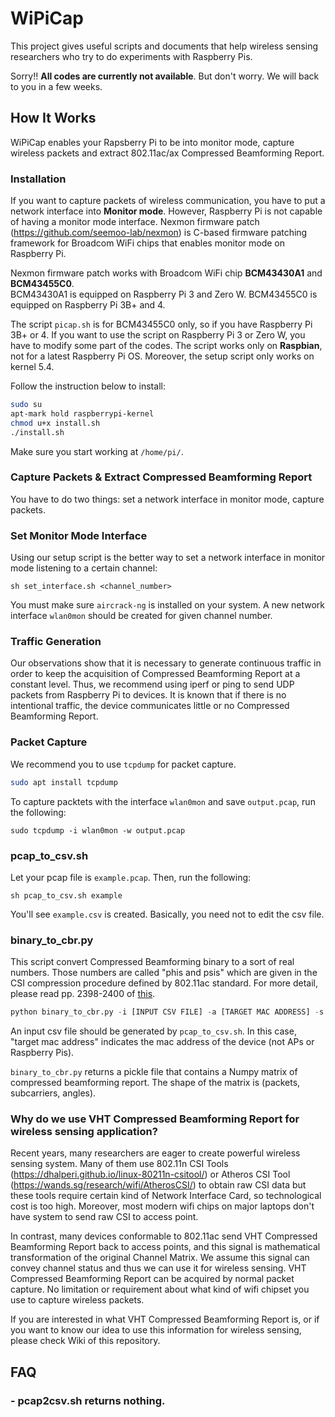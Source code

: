# WiPiCap
This project gives useful scripts and documents that help wireless sensing researchers who try to do experiments with Raspberry Pis.

Sorry!! **All codes are currently not available**.  But don't worry.  We will back to you in a few weeks.

## How It Works
WiPiCap enables your Rapsberry Pi to be into monitor mode, capture wireless packets and extract 802.11ac/ax Compressed Beamforming Report.

### **Installation**
If you want to capture packets of wireless communication, you have to put a network interface into **Monitor mode**.  However, Raspberry Pi is not capable of having a monitor mode interface.  Nexmon firmware patch (https://github.com/seemoo-lab/nexmon) is C-based firmware patching framework for Broadcom WiFi chips that enables monitor mode on Raspberry Pi.

Nexmon firmware patch works with Broadcom WiFi chip **BCM43430A1** and **BCM43455C0**.  <br>BCM43430A1 is equipped on Raspberry Pi 3 and Zero W.  BCM43455C0 is equipped on Raspberry Pi 3B+ and 4.

The script `picap.sh` is for BCM43455C0 only, so if you have Raspberry Pi 3B+ or 4.  If you want to use the script on Raspberry Pi 3 or Zero W, you have to modify some part of the codes.  The script works only on **Raspbian**, not for a latest Raspberry Pi OS.  Moreover, the setup script only works on kernel 5.4.

Follow the instruction below to install:

```bash
sudo su
apt-mark hold raspberrypi-kernel
chmod u+x install.sh
./install.sh
```

Make sure you start working at `/home/pi/`.

<!-- To maintain the firmware changes after a reboot, perform the following steps:
- Find the path of the default driver at reboot: `modinfo brcmfmac`
- Backup the original driver: `mv "<PATH TO THE DRIVER>/brcmfmac.ko" "<PATH TO THE DRIVER>/brcmfmac.ko.orig"`
- Copy the modified driver: `cp /home/pi/WiPiCap/nexmon/patches/bcm43455c0/7_45_189/nexmon/brcmfmac_4.19.y-nexmon/brcmfmac.ko "<PATH>/"`
- Probe all modules and generate new dependency: `depmod -a` -->

### **Capture Packets & Extract Compressed Beamforming Report**
You have to do two things: set a network interface in monitor mode, capture packets.

### **Set Monitor Mode Interface**
Using our setup script is the better way to set a network interface in monitor mode listening to a certain channel:

`sh set_interface.sh <channel_number>`

You must make sure `aircrack-ng` is installed on your system.  A new network interface `wlan0mon` should be created for given channel number.

### **Traffic Generation**
Our observations show that it is necessary to generate continuous traffic in order to keep the acquisition of Compressed Beamforming Report at a constant level.  Thus, we recommend using iperf or ping to send UDP packets from Raspberry Pi to devices.  It is known that if there is no intentional traffic, the device communicates little or no Compressed Beamforming Report.

### **Packet Capture**
We recommend you to use `tcpdump` for packet capture.

```bash
sudo apt install tcpdump
```

To capture packtets with the interface `wlan0mon` and save `output.pcap`, run the following:

`sudo tcpdump -i wlan0mon -w output.pcap`

### **pcap_to_csv.sh**

Let your pcap file is `example.pcap`.  Then, run the following:

`sh pcap_to_csv.sh example`

You'll see `example.csv` is created.  Basically, you need not to edit the csv file.

### **binary_to_cbr.py**
This script convert Compressed Beamforming binary to a sort of real numbers.  Those numbers are called "phis and psis" which are given in the CSI compression procedure defined by 802.11ac standard.  For more detail, please read pp. 2398-2400 of [this](https://ieeexplore.ieee.org/document/7786995).

```python
python binary_to_cbr.py -i [INPUT CSV FILE] -a [TARGET MAC ADDRESS] -s [YYYYMMDDhhmmss] -e [YYYYMMDDhhmmss]
```

An input csv file should be generated by `pcap_to_csv.sh`.  In this case, "target mac address" indicates the mac address of the device (not APs or Raspberry Pis).

`binary_to_cbr.py` returns a pickle file that contains a Numpy matrix of compressed beamforming report.  The shape of the matrix is (packets, subcarriers, angles). 


### **Why do we use VHT Compressed Beamforming Report for wireless sensing application?**
Recent years, many researchers are eager to create powerful wireless sensing system.  Many of them use 802.11n CSI Tools (https://dhalperi.github.io/linux-80211n-csitool/) or Atheros CSI Tool (https://wands.sg/research/wifi/AtherosCSI/) to obtain raw CSI data but these tools require certain kind of Network Interface Card, so technological cost is too high.  Moreover, most modern wifi chips on major laptops don't have system to send raw CSI to access point.

In contrast, many devices conformable to 802.11ac send VHT Compressed Beamforming Report back to access points, and this signal is mathematical transformation of the original Channel Matrix.  We assume this signal can convey channel status and thus we can use it for wireless sensing.  VHT Compressed Beamforming Report can be acquired by normal packet capture.  No limitation or requirement about what kind of wifi chipset you use to capture wireless packets.

If you are interested in what VHT Compressed Beamforming Report is, or if you want to know our idea to use this information for wireless sensing, please check Wiki of this repository.

## FAQ
### - pcap2csv.sh returns nothing.


